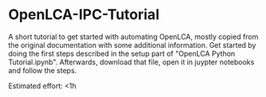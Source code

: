 ﻿# OpenLCA-IPC-Tutorial


A short tutorial to get started with automating OpenLCA, mostly copied from the original documentation with some additional information.
Get started by doing the first steps described in the setup part of "OpenLCA Python Tutorial.ipynb".
Afterwards, download that file, open it in juypter notebooks and follow the steps.

Estimated effort: <1h
